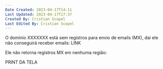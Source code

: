 ```yaml
---
Date Created: 2023-04-17T14:11
Last Updated: 2023-04-17T17:37
Created By: Cristian Scopel
Last Edited By: Cristian Scopel
---
```

O domínio XXXXXXX está sem registros para envio de emails (MX), dai ele não conseguirá receber emails: LINK

Ele não retorna registros MX em nenhuma região:

PRINT DA TELA